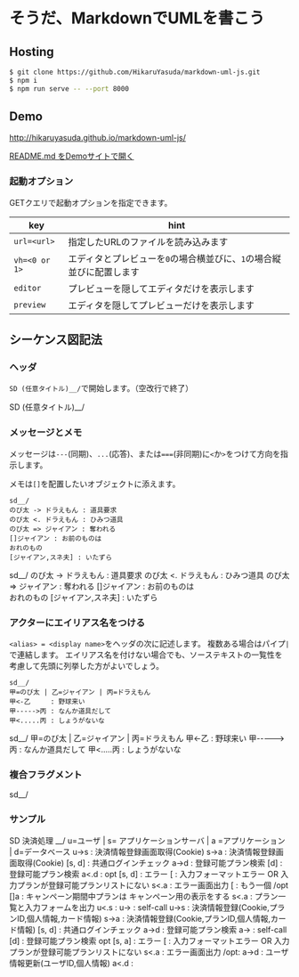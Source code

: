 # そうだ、MarkdownでUMLを書こう

## Hosting

```bash
$ git clone https://github.com/HikaruYasuda/markdown-uml-js.git
$ npm i
$ npm run serve -- --port 8000
```

## Demo

http://hikaruyasuda.github.io/markdown-uml-js/

[README.md をDemoサイトで開く](http://hikaruyasuda.github.io/markdown-uml-js/?url=https://raw.githubusercontent.com/HikaruYasuda/markdown-uml-js/master/README.md)

### 起動オプション

GETクエリで起動オプションを指定できます。

key          |hint
-------------|----
`url=<url>`  |指定したURLのファイルを読み込みます
`vh=<0 or 1>`|エディタとプレビューを`0`の場合横並びに、`1`の場合縦並びに配置します
`editor`     |プレビューを隠してエディタだけを表示します
`preview`    |エディタを隠してプレビューだけを表示します

## シーケンス図記法

### ヘッダ

`SD (任意タイトル)__/`で開始します。（空改行で終了）  

SD (任意タイトル)__/

### メッセージとメモ

メッセージは`---`(同期)、`...`(応答)、または`===`(非同期)に`<`か`>`をつけて方向を指示します。

メモは`[]`を配置したいオブジェクトに添えます。

```
sd__/
のび太 -> ドラえもん : 道具要求
のび太 <. ドラえもん : ひみつ道具
のび太 => ジャイアン : 奪われる
[]ジャイアン : お前のものは  
おれのもの
[ジャイアン,スネ夫] : いたずら
```

sd__/
のび太 -> ドラえもん : 道具要求
のび太 <. ドラえもん : ひみつ道具
のび太 => ジャイアン : 奪われる
[]ジャイアン : お前のものは  
おれのもの
[ジャイアン,スネ夫] : いたずら

### アクターにエイリアス名をつける

`<alias> = <display name>`をヘッダの次に記述します。
複数ある場合はパイプ`|`で連結します。
エイリアス名を付けない場合でも、ソーステキストの一覧性を考慮して先頭に列挙した方がよいでしょう。

```
sd__/
甲=のび太 | 乙=ジャイアン | 丙=ドラえもん
甲<-乙     : 野球来い
甲----->丙 : なんか道具だして
甲<.....丙 : しょうがないな
```

sd__/
甲=のび太 | 乙=ジャイアン | 丙=ドラえもん
甲<-乙     : 野球来い
甲----->丙 : なんか道具だして
甲<.....丙 : しょうがないな

### 複合フラグメント

sd__/


### サンプル

SD 決済処理 __/
u=ユーザ | s= アプリケーションサーバ | a =アプリケーション | d=データベース
  u->s         : 決済情報登録画面取得(Cookie)
     s->a      : 決済情報登録画面取得(Cookie)
    [s,    d]  : 共通ログインチェック
        a->d   : 登録可能プラン検索
          [d]  : 登録可能プラン検索
        a<.d   :
opt [s,    d]  : エラー
[              : 入力フォーマットエラー OR 入力プランが登録可能プランリストにない
     s<.a      : エラー画面出力
[              : もう一個
/opt
      []a      : キャンペーン期間中プランは
キャンペーン用の表示をする
     s<.a      : プラン一覧と入力フォームを出力
  u<.s         :
  u->          : self-call
  u->s         : 決済情報登録(Cookie,プランID,個人情報,カード情報)
     s->a      : 決済情報登録(Cookie,プランID,個人情報,カード情報)
    [s,    d]  : 共通ログインチェック
        a->d   : 登録可能プラン検索
        a->    : self-call
          [d]  : 登録可能プラン検索
opt [s, a]     : エラー
[              : 入力フォーマットエラー OR 入力プランが登録可能プランリストにない
     s<.a      : エラー画面出力
/opt:
        a->d   : ユーザ情報更新(ユーザID,個人情報)
        a<.d   :